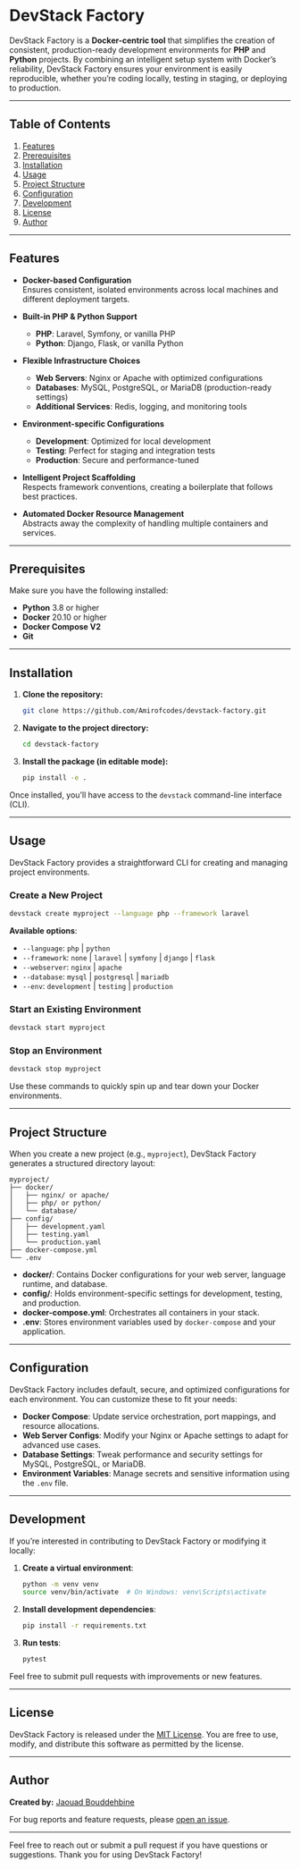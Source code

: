# DevStack Factory

DevStack Factory is a **Docker-centric tool** that simplifies the creation of consistent, production-ready development environments for **PHP** and **Python** projects. By combining an intelligent setup system with Docker’s reliability, DevStack Factory ensures your environment is easily reproducible, whether you’re coding locally, testing in staging, or deploying to production.

---

## Table of Contents

1. [Features](#features)
2. [Prerequisites](#prerequisites)
3. [Installation](#installation)
4. [Usage](#usage)
5. [Project Structure](#project-structure)
6. [Configuration](#configuration)
7. [Development](#development)
8. [License](#license)
9. [Author](#author)

---

## Features

- **Docker-based Configuration**  
  Ensures consistent, isolated environments across local machines and different deployment targets.

- **Built-in PHP & Python Support**

  - **PHP**: Laravel, Symfony, or vanilla PHP
  - **Python**: Django, Flask, or vanilla Python

- **Flexible Infrastructure Choices**

  - **Web Servers**: Nginx or Apache with optimized configurations
  - **Databases**: MySQL, PostgreSQL, or MariaDB (production-ready settings)
  - **Additional Services**: Redis, logging, and monitoring tools

- **Environment-specific Configurations**

  - **Development**: Optimized for local development
  - **Testing**: Perfect for staging and integration tests
  - **Production**: Secure and performance-tuned

- **Intelligent Project Scaffolding**  
  Respects framework conventions, creating a boilerplate that follows best practices.

- **Automated Docker Resource Management**  
  Abstracts away the complexity of handling multiple containers and services.

---

## Prerequisites

Make sure you have the following installed:

- **Python** 3.8 or higher
- **Docker** 20.10 or higher
- **Docker Compose V2**
- **Git**

---

## Installation

1. **Clone the repository:**
   ```bash
   git clone https://github.com/Amirofcodes/devstack-factory.git
   ```
2. **Navigate to the project directory:**
   ```bash
   cd devstack-factory
   ```
3. **Install the package (in editable mode):**
   ```bash
   pip install -e .
   ```

Once installed, you’ll have access to the `devstack` command-line interface (CLI).

---

## Usage

DevStack Factory provides a straightforward CLI for creating and managing project environments.

### Create a New Project

```bash
devstack create myproject --language php --framework laravel
```

**Available options**:

- `--language`: `php` | `python`
- `--framework`: `none` | `laravel` | `symfony` | `django` | `flask`
- `--webserver`: `nginx` | `apache`
- `--database`: `mysql` | `postgresql` | `mariadb`
- `--env`: `development` | `testing` | `production`

### Start an Existing Environment

```bash
devstack start myproject
```

### Stop an Environment

```bash
devstack stop myproject
```

Use these commands to quickly spin up and tear down your Docker environments.

---

## Project Structure

When you create a new project (e.g., `myproject`), DevStack Factory generates a structured directory layout:

```
myproject/
├── docker/
│   ├── nginx/ or apache/
│   ├── php/ or python/
│   └── database/
├── config/
│   ├── development.yaml
│   ├── testing.yaml
│   └── production.yaml
├── docker-compose.yml
└── .env
```

- **docker/**: Contains Docker configurations for your web server, language runtime, and database.
- **config/**: Holds environment-specific settings for development, testing, and production.
- **docker-compose.yml**: Orchestrates all containers in your stack.
- **.env**: Stores environment variables used by `docker-compose` and your application.

---

## Configuration

DevStack Factory includes default, secure, and optimized configurations for each environment. You can customize these to fit your needs:

- **Docker Compose**: Update service orchestration, port mappings, and resource allocations.
- **Web Server Configs**: Modify your Nginx or Apache settings to adapt for advanced use cases.
- **Database Settings**: Tweak performance and security settings for MySQL, PostgreSQL, or MariaDB.
- **Environment Variables**: Manage secrets and sensitive information using the `.env` file.

---

## Development

If you’re interested in contributing to DevStack Factory or modifying it locally:

1. **Create a virtual environment**:
   ```bash
   python -m venv venv
   source venv/bin/activate  # On Windows: venv\Scripts\activate
   ```
2. **Install development dependencies**:
   ```bash
   pip install -r requirements.txt
   ```
3. **Run tests**:
   ```bash
   pytest
   ```

Feel free to submit pull requests with improvements or new features.

---

## License

DevStack Factory is released under the [MIT License](LICENSE). You are free to use, modify, and distribute this software as permitted by the license.

---

## Author

**Created by:** [Jaouad Bouddehbine](https://github.com/yourusername)

For bug reports and feature requests, please [open an issue](https://github.com/Amirofcodes/devstack-factory/issues).

---

Feel free to reach out or submit a pull request if you have questions or suggestions. Thank you for using DevStack Factory!
